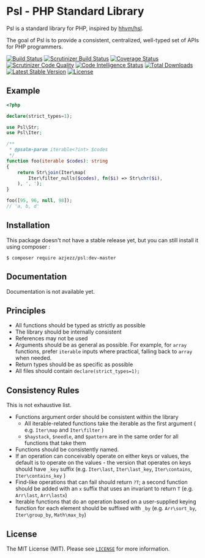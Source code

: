 # Psl - PHP Standard Library

Psl is a standard library for PHP, inspired by [hhvm/hsl](https://github.com/hhvm/hsl).

The goal of Psl is to provide a consistent, centralized, well-typed set of APIs for PHP programmers.

[![Build Status](https://travis-ci.org/azjezz/psl.svg?branch=master)](https://travis-ci.org/azjezz/psl)
[![Scrutinizer Build Status](https://scrutinizer-ci.com/g/azjezz/psl/badges/build.png?b=master)](https://scrutinizer-ci.com/g/azjezz/psl/build-status/master)
[![Coverage Status](https://coveralls.io/repos/github/azjezz/psl/badge.svg?branch=master)](https://coveralls.io/github/azjezz/psl?branch=master)
[![Scrutinizer Code Quality](https://scrutinizer-ci.com/g/azjezz/psl/badges/quality-score.png?b=master)](https://scrutinizer-ci.com/g/azjezz/psl/?branch=master)
[![Code Intelligence Status](https://scrutinizer-ci.com/g/azjezz/psl/badges/code-intelligence.svg?b=master)](https://scrutinizer-ci.com/code-intelligence)
[![Total Downloads](https://poser.pugx.org/azjezz/psl/d/total.svg)](https://packagist.org/packages/azjezz/psl)
[![Latest Stable Version](https://poser.pugx.org/azjezz/psl/v/stable.svg)](https://packagist.org/packages/azjezz/psl)
[![License](https://poser.pugx.org/azjezz/psl/license.svg)](https://packagist.org/packages/azjezz/psl)

## Example
```php
<?php

declare(strict_types=1);

use Psl\Str;
use Psl\Iter;

/**
 * @psalm-param iterable<?int> $codes
 */
function foo(iterable $codes): string
{
    return Str\join(Iter\map(
        Iter\filter_nulls($codes), fn($i) => Str\chr($i),
    ), ', ');
}

foo([95, 96, null, 98]);
// 'a, b, d'
```

## Installation

This package doesn't not have a stable release yet, but you can still install it using composer :

```console
$ composer require azjezz/psl:dev-master
```

## Documentation

Documentation is not available yet.

## Principles

 - All functions should be typed as strictly as possible
 - The library should be internally consistent
 - References may not be used
 - Arguments should be as general as possible. For example, for `array` functions, prefer `iterable` inputs where practical, falling back to `array` when needed.
 - Return types should be as specific as possible
 - All files should contain `declare(strict_types=1);`

## Consistency Rules

This is not exhaustive list.

 - Functions argument order should be consistent within the library
   - All iterable-related functions take the iterable as the first argument ( e.g. `Iter\map` and `Iter\filter` )
   - `$haystack`, `$needle`, and `$pattern` are in the same order for all functions that take them
 - Functions should be consistently named.
 - If an operation can conceivably operate on either keys or values, the default is to operate on the values - the version that operates on keys should have `_key` suffix (e.g. `Iter\last`, `Iter\last_key`, `Iter\contains`, `Iter\contains_key` )
 - Find-like operations that can fail should return `?T`; a second function should be added with an `x` suffix that uses an invariant to return `T` (e.g. `Arr\last`, `Arr\lastx`)
 - Iterable functions that do an operation based on a user-supplied keying function for each element should be suffixed with `_by` (e.g. `Arr\sort_by`, `Iter\group_by`, `Math\max_by`)

## License

The MIT License (MIT). Please see [`LICENSE`](./LICENSE) for more information.
